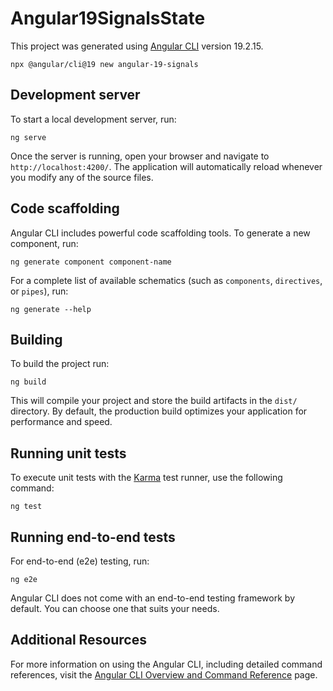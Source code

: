 # Angular19SignalsState

This project was generated using [Angular CLI](https://github.com/angular/angular-cli) version 19.2.15.


```
npx @angular/cli@19 new angular-19-signals
```


## Development server

To start a local development server, run:

```
ng serve
```

Once the server is running, open your browser and navigate to `http://localhost:4200/`. The application will automatically reload whenever you modify any of the source files.

## Code scaffolding

Angular CLI includes powerful code scaffolding tools. To generate a new component, run:

```
ng generate component component-name
```

For a complete list of available schematics (such as `components`, `directives`, or `pipes`), run:

```
ng generate --help
```

## Building

To build the project run:

```
ng build
```

This will compile your project and store the build artifacts in the `dist/` directory. By default, the production build optimizes your application for performance and speed.

## Running unit tests

To execute unit tests with the [Karma](https://karma-runner.github.io) test runner, use the following command:

```
ng test
```

## Running end-to-end tests

For end-to-end (e2e) testing, run:

```
ng e2e
```

Angular CLI does not come with an end-to-end testing framework by default. You can choose one that suits your needs.

## Additional Resources

For more information on using the Angular CLI, including detailed command references, visit the [Angular CLI Overview and Command Reference](https://angular.dev/tools/cli) page.
